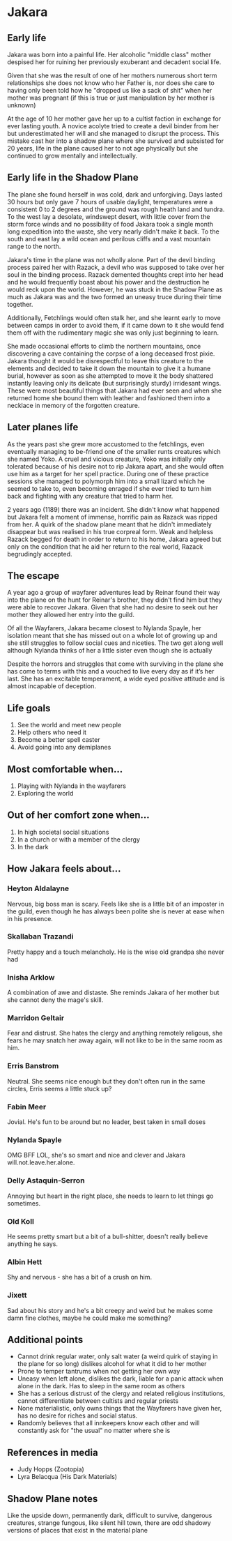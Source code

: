 # Jakara
## Early life

Jakara was born into a painful life. Her alcoholic "middle class" mother despised her for ruining her previously exuberant and decadent social life. 

Given that she was the result of one of her mothers numerous short term relationships she does not know who her Father is, nor does she care to having only been told how he "dropped us like a sack of shit" when her mother was pregnant (if this is true or just manipulation by her mother is unknown)

At the age of 10 her mother gave her up to a cultist faction in exchange for ever lasting youth. A novice acolyte tried to create a devil binder from her but underestimated her will and she managed to disrupt the process. This mistake cast her into a shadow plane where she survived and subsisted for 20 years, life in the plane caused her to not age physically but she continued to grow mentally and intellectually.

## Early life in the Shadow Plane
The plane she found herself in was cold, dark and unforgiving. Days lasted 30 hours but only gave 7 hours of usable daylight, temperatures were a consistent 0 to 2 degrees and the ground was rough heath land and tundra. To the west lay a desolate, windswept desert, with little cover from the storm force winds and no possibility of food Jakara took a single month long expedition into the waste, she very nearly didn't make it back. To the south and east lay a wild ocean and perilous cliffs and a vast mountain range to the north. 

Jakara's time in the plane was not wholly alone. Part of the devil binding process paired her with Razack, a devil who was supposed to take over her soul in the binding process. Razack demented thoughts crept into her head and he would frequently boast about his power and the destruction he would reck upon the world. However, he was stuck in the Shadow Plane as much as Jakara was and the two formed an uneasy truce during their time together.

Additionally, Fetchlings would often stalk her, and she learnt early to move between camps in order to avoid them, if it came down to it she would fend them off with the rudimentary magic she was only just beginning to learn.

She made occasional efforts to climb the northern mountains, once discovering a cave containing the corpse of a long deceased frost pixie. Jakara thought it would be disrespectful to leave this creature to the elements and decided to take it down the mountain to give it a humane burial, however as soon as she attempted to move it the body shattered instantly leaving only its delicate (but surprisingly sturdy) irridesant wings. These were most beautiful things that Jakara had ever seen and when she returned home she bound them with leather and fashioned them into a necklace in memory of the  forgotten creature.


## Later planes life
As the years past she grew more accustomed to the fetchlings, even eventually managing to be-friend one of the smaller runts creatures which she named Yoko. A cruel and vicious creature, Yoko was initially only tolerated because of his desire not to rip Jakara apart, and she would often use him as a target for her spell practice. During one of these practice sessions she managed to polymorph him into a small lizard which he seemed to take to, even becoming enraged if she ever tried to turn him back and fighting with any creature that tried to harm her.

2 years ago (1189) there was an incident. She didn't know what happened but Jakara felt a moment of immense, horrific pain as Razack was ripped from her. A quirk of the shadow plane meant that he didn't immediately disappear but was realised in his true corpreal form. Weak and helpless Razack begged for death in order to return to his home, Jakara agreed but only on the condition that he aid her return to the real world, Razack begrudingly accepted.

## The escape
A year ago a group of wayfarer adventures lead by Reinar found their way into the plane on the hunt for Reinar's brother, they didn't find him but they were able to recover Jakara. Given that she had no desire to seek out her mother they allowed her entry into the guild.

Of all the Wayfarers, Jakara became closest to Nylanda Spayle, her isolation meant that she has missed out on a whole lot of growing up and she still struggles to follow social cues and niceties. The two get along well although Nylanda thinks of her a little sister even though she is actually

Despite the horrors and struggles that come with surviving in the plane she has come to terms with this and a vouched to live every day as if it’s her last. She has an excitable temperament, a wide eyed positive attitude and is almost incapable of deception.

## Life goals
1. See the world and meet new people
2. Help others who need it
3. Become a better spell caster
4. Avoid going into any demiplanes

## Most comfortable when...
1. Playing with Nylanda in the wayfarers
2. Exploring the world

## Out of her comfort zone when...
1. In high societal social situations
2. In a church or with a member of the clergy
3. In the dark


## How Jakara feels about...

### Heyton Aldalayne
Nervous, big boss man is scary. Feels like she is a little bit of an imposter in the guild, even though he has always been polite she is never at ease when in his presence.

### Skallaban Trazandi
Pretty happy and a touch melancholy. He is the wise old grandpa she never had

### Inisha Arklow
A combination of awe and distaste. She reminds Jakara of her mother but she cannot deny the mage's skill.

### Marridon Geltair
Fear and distrust. She hates the clergy and anything remotely religous, she fears he may snatch her away again, will not like to be in the same room as him.

### Erris Banstrom
Neutral. She seems nice enough but they don't often run in the same circles, Erris seems a little stuck up?

### Fabin Meer
Jovial. He's fun to be around but no leader, best taken in small doses

### Nylanda Spayle
OMG BFF LOL, she's so smart and nice and clever and Jakara will.not.leave.her.alone.

### Delly Astaquin-Serron
Annoying but heart in the right place, she needs to learn to let things go sometimes.

### Old Koll
He seems pretty smart but a bit of a bull-shitter, doesn't really believe anything he says.

### Albin Hett
Shy and nervous - she has a bit of a crush on him.

### Jixett
Sad about his story and he's a bit creepy and weird but he makes some damn fine clothes, maybe he could make me something?


## Additional points
- Cannot drink regular water, only salt water (a weird quirk of staying in the plane for so long) dislikes alcohol for what it did to her mother
- Prone to temper tantrums when not getting her own way
- Uneasy when left alone, dislikes the dark, liable for a panic attack when alone in the dark. Has to sleep in the same room as others
- She has a serious distrust of the clergy and related religious institutions, cannot differentiate between cultists and regular priests
- None materialistic, only owns things that the Wayfarers have given her, has no desire for riches and social status.
- Randomly believes that all innkeepers know each other and will constantly ask for "the usual" no matter where she is

## References in media
- Judy Hopps (Zootopia)
- Lyra Belacqua (His Dark Materials)

## Shadow Plane notes
Like the upside down, permanently dark, difficult to survive, dangerous creatures, strange fungous, like silent hill town, there are odd shadowy versions of places that exist in the material plane

